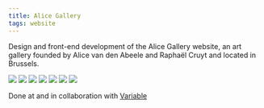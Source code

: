 ```yaml
---
title: Alice Gallery
tags: website
---
```


Design and front-end development of the Alice Gallery website, an art gallery founded by Alice van den Abeele and Raphaël Cruyt and located in Brussels.

![](desktop:alice-1.jpeg)
![](desktop:alice-2.jpeg)
![](desktop:alice-3.jpeg)
![](desktop:alice-4.jpeg)
![](desktop:alice-5.jpeg)
![](mobile:alice-6.jpeg)
![](mobile:alice-7.jpeg)

Done at and in collaboration with [Variable](http://www.variable.club/)

